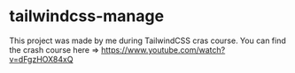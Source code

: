 # tailwindcss-manage
This project was made by me during TailwindCSS cras course.
You can find the crash course here => https://www.youtube.com/watch?v=dFgzHOX84xQ
